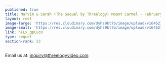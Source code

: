 ```yaml
---
published: true
title: Marvin & Sarah (The Sequel by Threelogy) Mount Carmel - February 2018
layout: reel
image-large: 'https://res.cloudinary.com/dyhs9kt7b/image/upload/v1646212388/Marvin_sara.jpg'
image-small: 'https://res.cloudinary.com/dyhs9kt7b/image/upload/v1646212388/Marvin_sara.jpg'
link: hFLx_qpCuc0
type: sequel
section-rank: 23
---
```

Email us at: inquiry@threelogyvideo.com
